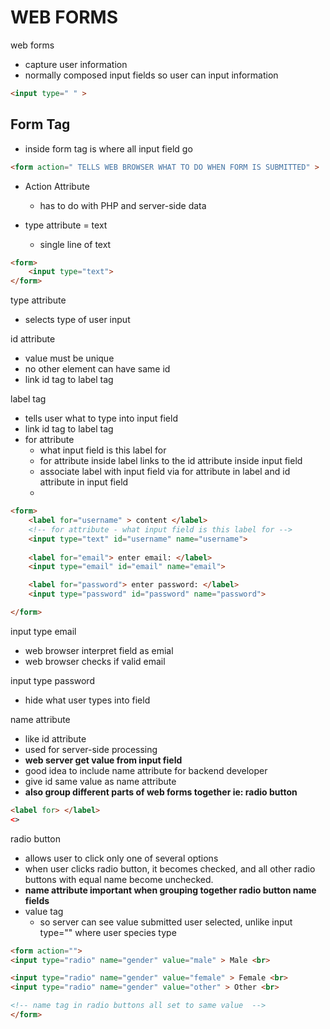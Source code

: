 # WEB FORMS 



web forms 
- capture user information 
- normally composed input fields so user can input information  
```html 
<input type=" " >
```
## Form Tag 
- inside form tag is where all input field go 
```html
<form action=" TELLS WEB BROWSER WHAT TO DO WHEN FORM IS SUBMITTED" >
```

- Action Attribute 
    - has to do with PHP and server-side data 


- type attribute = text
    - single line of text 
``` html
<form>
    <input type="text">
</form>
```

type attribute 
- selects type of user input 

id attribute 
- value must be unique 
- no other element can have same id 
- link id tag to label tag 

label tag 
- tells user what to type into input field 
- link id tag to label tag 
- for attribute 
  - what input field is this label for 
  - for attribute inside label links to the id attribute inside input field 
  - associate label with input field via for attribute in label and id attribute in input field 
  - 

``` html
<form>
    <label for="username" > content </label>
    <!-- for attribute - what input field is this label for -->
    <input type="text" id="username" name="username"> 
    
    <label for="email"> enter email: </label>
    <input type="email" id="email" name="email"> 

    <label for="password"> enter password: </label>
    <input type="password" id="password" name="password">

</form>
```
input type email
- web browser interpret field as emial 
- web browser checks if valid email 

input type password
- hide what user types into field 

name attribute 
- like id attribute 
- used for server-side processing 
- <strong> web server get value from input field </strong>
- good idea to include name attribute for backend developer 
- give id same value as name attribute 
- <strong> also group different parts of web forms together ie: radio button</strong>
``` html
<label for> </label>
<>
```
radio button
- allows user to click only one of several options 
- when user clicks radio button, it becomes checked, and all other radio buttons with equal name become unchecked. 
- <strong> name attribute important when grouping together radio button name fields </strong>
- value tag 
  - so server can see value submitted user selected, unlike input type="" where user species type 
``` html
<form action="">
<input type="radio" name="gender" value="male" > Male <br>

<input type="radio" name="gender" value="female" > Female <br>
<input type="radio" name="gender" value="other" > Other <br>

<!-- name tag in radio buttons all set to same value  -->
</form>
```



